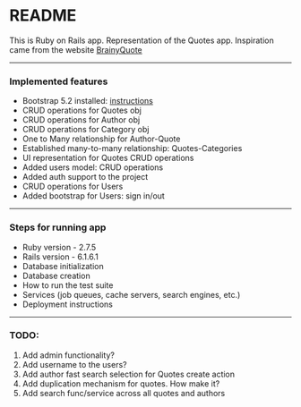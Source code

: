 # README

This is Ruby on Rails app. Representation of the Quotes app.
Inspiration came from the website [BrainyQuote](https://www.brainyquote.com)

***
### Implemented features
* Bootstrap 5.2 installed: [instructions](https://dev.to/songta17/rails-6-with-bootstrap-5-5c08)
* CRUD operations for Quotes obj
* CRUD operations for Author obj
* CRUD operations for Category obj
* One to Many relationship for Author-Quote
* Established many-to-many relationship: Quotes-Categories
* UI representation for Quotes CRUD operations
* Added users model: CRUD operations
* Added auth support to the project
* CRUD operations for Users
* Added bootstrap for Users: sign in/out

***
### Steps for running app

* Ruby version - 2.7.5
* Rails version - 6.1.6.1
* Database initialization
* Database creation
* How to run the test suite
* Services (job queues, cache servers, search engines, etc.)
* Deployment instructions

***
### TODO:
1. Add admin functionality?
2. Add username to the users?
3. Add author fast search selection for Quotes create action
4. Add duplication mechanism for quotes. How make it?
5. Add search func/service across all quotes and authors

